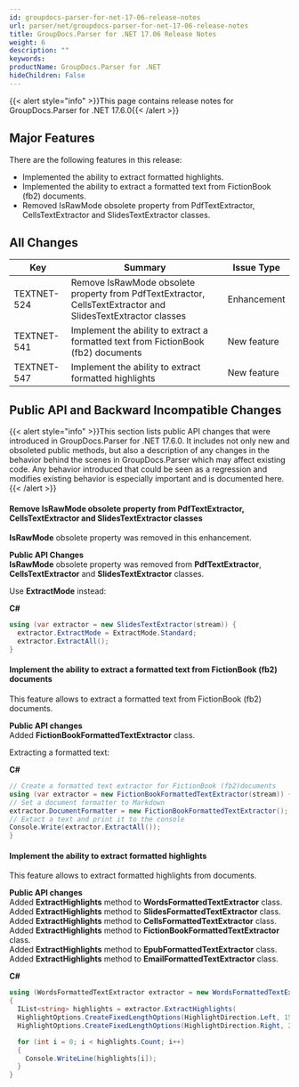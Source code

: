 ```yaml
---
id: groupdocs-parser-for-net-17-06-release-notes
url: parser/net/groupdocs-parser-for-net-17-06-release-notes
title: GroupDocs.Parser for .NET 17.06 Release Notes
weight: 6
description: ""
keywords: 
productName: GroupDocs.Parser for .NET
hideChildren: False
---
```

{{< alert style="info" >}}This page contains release notes for GroupDocs.Parser for .NET 17.6.0{{< /alert >}}

## Major Features

There are the following features in this release:

*   Implemented the ability to extract formatted highlights.
*   Implemented the ability to extract a formatted text from FictionBook (fb2) documents.
*   Removed IsRawMode obsolete property from PdfTextExtractor, CellsTextExtractor and SlidesTextExtractor classes.

## All Changes

| Key | Summary | Issue Type |
| --- | --- | --- |
| TEXTNET-524 | Remove IsRawMode obsolete property from PdfTextExtractor, CellsTextExtractor and SlidesTextExtractor classes | Enhancement |
| TEXTNET-541 | Implement the ability to extract a formatted text from FictionBook (fb2) documents | New feature |
| TEXTNET-547 | Implement the ability to extract formatted highlights | New feature |

## Public API and Backward Incompatible Changes

{{< alert style="info" >}}This section lists public API changes that were introduced in GroupDocs.Parser for .NET 17.6.0. It includes not only new and obsoleted public methods, but also a description of any changes in the behavior behind the scenes in GroupDocs.Parser which may affect existing code. Any behavior introduced that could be seen as a regression and modifies existing behavior is especially important and is documented here.{{< /alert >}}

#### Remove IsRawMode obsolete property from PdfTextExtractor, CellsTextExtractor and SlidesTextExtractor classes

**IsRawMode** obsolete property was removed in this enhancement.

**Public API Changes**  
**IsRawMode** obsolete property was removed from **PdfTextExtractor**, **CellsTextExtractor** and **SlidesTextExtractor** classes.

Use **ExtractMode** instead:

**C#**

```csharp
using (var extractor = new SlidesTextExtractor(stream)) { 
  extractor.ExtractMode = ExtractMode.Standard; 
  extractor.ExtractAll(); 
} 

```

#### Implement the ability to extract a formatted text from FictionBook (fb2) documents

This feature allows to extract a formatted text from FictionBook (fb2) documents.

**Public API changes**  
Added **FictionBookFormattedTextExtractor** class.

Extracting a formatted text:

**C#**

```csharp
// Create a formatted text extractor for FictionBook (fb2)documents 
using (var extractor = new FictionBookFormattedTextExtractor(stream)) { 
// Set a document formatter to Markdown 
extractor.DocumentFormatter = new FictionBookFormattedTextExtractor(); 
// Extact a text and print it to the console 
Console.Write(extractor.ExtractAll()); 
} 

```

#### Implement the ability to extract formatted highlights

This feature allows to extract formatted highlights from documents.

**Public API changes**  
Added **ExtractHighlights** method to **WordsFormattedTextExtractor** class.  
Added **ExtractHighlights** method to **SlidesFormattedTextExtractor** class.  
Added **ExtractHighlights** method to **CellsFormattedTextExtractor** class.  
Added **ExtractHighlights** method to **FictionBookFormattedTextExtractor** class.  
Added **ExtractHighlights** method to **EpubFormattedTextExtractor** class.  
Added **ExtractHighlights** method to **EmailFormattedTextExtractor** class.

**C#**

```csharp
using (WordsFormattedTextExtractor extractor = new WordsFormattedTextExtractor(@"document.docx"))
{
  IList<string> highlights = extractor.ExtractHighlights(
  HighlightOptions.CreateFixedLengthOptions(HighlightDirection.Left, 15, 10),
  HighlightOptions.CreateFixedLengthOptions(HighlightDirection.Right, 20, 10));

  for (int i = 0; i < highlights.Count; i++)
  {
    Console.WriteLine(highlights[i]);
  }
}
```
